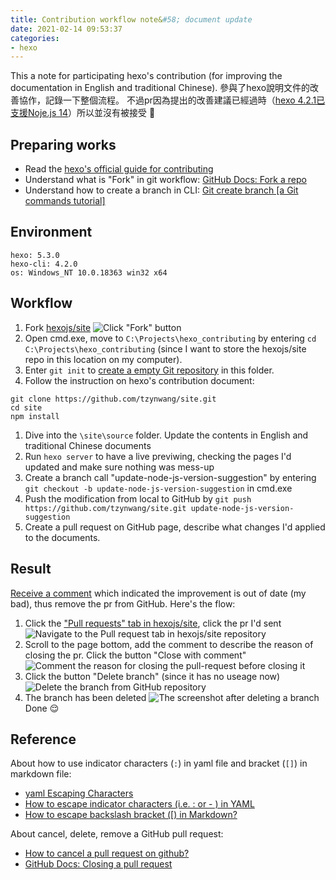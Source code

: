 ```yaml
---
title: Contribution workflow note&#58; document update
date: 2021-02-14 09:53:37
categories:
- hexo
---
```


This a note for participating hexo's contribution (for improving the documentation in English and traditional Chinese).
參與了hexo說明文件的改善協作，記錄一下整個流程。
不過pr因為提出的改善建議已經過時（[hexo 4.2.1已支援Noje.js 14](https://github.com/hexojs/hexo/issues/4267#issuecomment-778646141)）所以並沒有被接受 🤣


## Preparing works
- Read the [hexo's official guide for contributing](https://hexo.io/docs/contributing)
- Understand what is "Fork" in git workflow: [GitHub Docs: Fork a repo](https://docs.github.com/en/github/getting-started-with-github/fork-a-repo)
- Understand how to create a branch in CLI: [Git create branch \[a Git commands tutorial\]](https://www.datree.io/resources/git-create-branch)



## Environment
```
hexo: 5.3.0
hexo-cli: 4.2.0
os: Windows_NT 10.0.18363 win32 x64
```


## Workflow
1. Fork [hexojs/site](https://github.com/hexojs/hexo)
![Click "Fork" button](fork-hexo-site.png)
1. Open cmd.exe, move to `C:\Projects\hexo_contributing` by entering `cd C:\Projects\hexo_contributing` (since I want to store the hexojs/site repo in this location on my computer).
1. Enter `git init` to [create a empty Git repository](https://git-scm.com/docs/git-init) in this folder.
1. Follow the instruction on hexo's contribution document:
```
git clone https://github.com/tzynwang/site.git
cd site
npm install
```
1. Dive into the `\site\source` folder. Update the contents in English and traditional Chinese documents
1. Run `hexo server` to have a live previwing, checking the pages I'd updated and make sure nothing was mess-up
1. Create a branch call "update-node-js-version-suggestion" by entering `git checkout -b update-node-js-version-suggestion` in cmd.exe
1. Push the modification from local to GitHub by `git push https://github.com/tzynwang/site.git update-node-js-version-suggestion`
1. Create a pull request on GitHub page, describe what changes I'd applied to the documents.


## Result
[Receive a comment](https://github.com/hexojs/hexo/issues/4267#issuecomment-778646141) which indicated the improvement is out of date (my bad), thus remove the pr from GitHub. Here's the flow:
1. Click the ["Pull requests" tab in hexojs/site](https://github.com/hexojs/hexo/pulls), click the pr I'd sent
![Navigate to the Pull request tab in hexojs/site repository](close-pr-00.png)
1. Scroll to the page bottom, add the comment to describe the reason of closing the pr. Click the button "Close with comment"
![Comment the reason for closing the pull-request before closing it](close-pr-01.png)
1. Click the button "Delete branch" (since it has no useage now)
![Delete the branch from GitHub repository](close-pr-02.png)
1. The branch has been deleted
![The screenshot after deleting a branch](close-pr-03.png)
Done 😌


## Reference
About how to use indicator characters (`:`) in yaml file and bracket (`[]`) in markdown file:
- [yaml Escaping Characters](https://riptutorial.com/yaml/example/25838/escaping-characters)
- [How to escape indicator characters (i.e. : or - ) in YAML](https://stackoverflow.com/a/19086251/15028185)
- [How to escape backslash bracket (\[) in Markdown?](https://stackoverflow.com/a/43011868/15028185)

About cancel, delete, remove a GitHub pull request:
- [How to cancel a pull request on github?](https://stackoverflow.com/a/10142727/15028185)
- [GitHub Docs: Closing a pull request](https://docs.github.com/en/github/collaborating-with-issues-and-pull-requests/closing-a-pull-request)